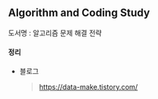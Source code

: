 ## Algorithm and Coding Study

도서명 : 알고리즘 문제 해결 전략

#### 정리

- 블로그

  > <https://data-make.tistory.com/>

